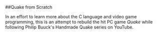 ##Quake from Scratch

In an effort to learn more about the C language and video game programming, this is an attempt to rebuild the hit PC game *Quake* while following Philip Buuck's Handmade Quake series on YouTube.
